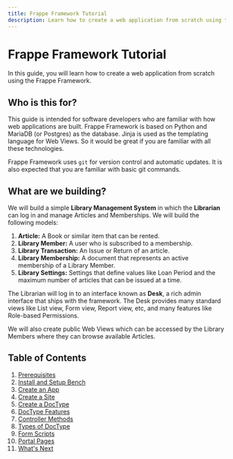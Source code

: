 ```yaml
---
title: Frappe Framework Tutorial
description: Learn how to create a web application from scratch using the Frappe Framework
---
```


# Frappe Framework Tutorial

In this guide, you will learn how to create a web application from scratch using
the Frappe Framework.

## Who is this for?

This guide is intended for software developers who are familiar with how web
applications are built. Frappe Framework is based on Python and MariaDB (or
Postgres) as the database. Jinja is used as the templating language for Web
Views. So it would be great if you are familiar with all these technologies.

Frappe Framework uses `git` for version control and automatic updates. It is
also expected that you are familiar with basic git commands.

## What are we building?

We will build a simple **Library Management System** in which the **Librarian**
can log in and manage Articles and Memberships. We will build the following
models:

1. **Article:** A Book or similar item that can be rented.
2. **Library Member:** A user who is subscribed to a membership.
3. **Library Transaction:** An Issue or Return of an article.
4. **Library Membership:** A document that represents an active membership of a
   Library Member.
5. **Library Settings:** Settings that define values like Loan Period and
   the maximum number of articles that can be issued at a time.

The Librarian will log in to an interface known as **Desk**, a rich admin
interface that ships with the framework. The Desk provides many standard views like
List view, Form view, Report view, etc, and many features like Role-based
Permissions.

We will also create public Web Views which can be accessed by the Library
Members where they can browse available Articles.

## Table of Contents

1. [Prerequisites](/docs/user/en/tutorial/prerequisites)
1. [Install and Setup Bench](/docs/user/en/tutorial/install-and-setup-bench)
1. [Create an App](/docs/user/en/tutorial/create-an-app)
1. [Create a Site](/docs/user/en/tutorial/create-a-site)
1. [Create a DocType](/docs/user/en/tutorial/create-a-doctype)
1. [DocType Features](/docs/user/en/tutorial/doctype-features)
1. [Controller Methods](/docs/user/en/tutorial/controller-methods)
1. [Types of DocType](/docs/user/en/tutorial/types-of-doctype)
1. [Form Scripts](/docs/user/en/tutorial/form-scripts)
1. [Portal Pages](/docs/user/en/tutorial/portal-pages)
1. [What's Next](/docs/user/en/tutorial/whats-next)
